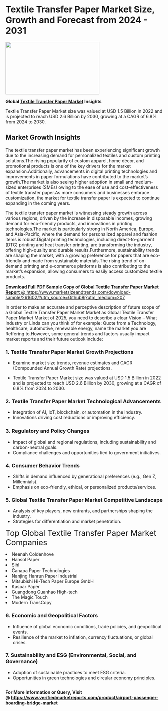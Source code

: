 <H1>Textile Transfer Paper Market Size, Growth and Forecast from 2024 - 2031</H1><img class="aligncenter size-medium wp-image-584254" src="https://thirdeyenews.in/wp-content/uploads/2024/09/Global-Market-Research-300x168.jpeg" alt="" width="300" height="168" /><p><strong>Global&nbsp;<a href="https://www.marketsizeandtrends.com/download-sample/261602/?utm_source=Github8j?utm_medium=207">Textile Transfer Paper Market</a> Insights</strong></p><p>Textile Transfer Paper Market size was valued at USD 1.5 Billion in 2022 and is projected to reach USD 2.6 Billion by 2030, growing at a CAGR of 6.8% from 2024 to 2030.</p><p><h2>Market Growth Insights</h2> <p>The textile transfer paper market has been experiencing significant growth due to the increasing demand for personalized textiles and custom printing solutions.The rising popularity of custom apparel, home décor, and promotional products is one of the key drivers for the market expansion.Additionally, advancements in digital printing technologies and improvements in paper formulations have contributed to the market’s growth.The market is also seeing higher adoption in small and medium-sized enterprises (SMEs) owing to the ease of use and cost-effectiveness of textile transfer paper.As more consumers and businesses embrace customization, the market for textile transfer paper is expected to continue expanding in the coming years.</p> <p><a href="#"></a></p> <p>The textile transfer paper market is witnessing steady growth across various regions, driven by the increase in disposable incomes, growing demand for eco-friendly products, and innovations in printing technologies.The market is particularly strong in North America, Europe, and Asia-Pacific, where the demand for personalized apparel and fashion items is robust.Digital printing technologies, including direct-to-garment (DTG) printing and heat transfer printing, are transforming the industry, offering high-quality and durable results.Furthermore, sustainability trends are shaping the market, with a growing preference for papers that are eco-friendly and made from sustainable materials.The rising trend of on-demand printing and e-commerce platforms is also contributing to the market’s expansion, allowing consumers to easily access customized textile products.</p> <p><a href="#"></p><p><span class=""><strong>Download Full PDF Sample Copy of Global Textile Transfer Paper Market Report</strong> @ <a href="https://www.marketsizeandtrends.com/download-sample/261602/?utm_source=Github8j?utm_medium=207" target="_blank">https://www.marketsizeandtrends.com/download-sample/261602/?utm_source=Github8j?utm_medium=207</a></span></p><p>In order to make an accurate and perceptive description of future scope of a Global&nbsp;Textile Transfer Paper Market Market as Global&nbsp;Textile Transfer Paper Market Market of 2025, you need to describe a clear Vision &ndash; What Industry or Linda can you think of for example: Quote from a Technology, healthcare, automotive, renewable energy, name the market you are Reffering to.However, some general trends and factors usually impact market reports and their future outlook include:</p><h3>1.&nbsp;<strong>Textile Transfer Paper Market Growth Projections</strong></h3><ul><li>Examine market size trends, revenue estimates and CAGR (Compounded Annual Growth Rate) projections.</li><li><p>Textile Transfer Paper Market size was valued at USD 1.5 Billion in 2022 and is projected to reach USD 2.6 Billion by 2030, growing at a CAGR of 6.8% from 2024 to 2030.</p></li></ul><h3>2.&nbsp;<strong>Textile Transfer Paper Market Technological Advancements</strong></h3><ul><li>Integration of AI, IoT, blockchain, or automation in the industry.</li><li>Innovations driving cost reductions or improving efficiency.</li></ul><h3>3.&nbsp;<strong>Regulatory and Policy Changes</strong></h3><ul><li>Impact of global and regional regulations, including sustainability and carbon-neutral goals.</li><li>Compliance challenges and opportunities tied to government initiatives.</li></ul><h3>4.&nbsp;<strong>Consumer Behavior Trends</strong></h3><ul><li>Shifts in demand influenced by generational preferences (e.g., Gen Z, Millennials).</li><li>Emphasis on eco-friendly, ethical, or personalized products/services.</li></ul><h3>5.&nbsp;<strong>Global Textile Transfer Paper Market Competitive Landscape</strong></h3><ul><li>Analysis of key players, new entrants, and partnerships shaping the industry.</li><li>Strategies for differentiation and market penetration.</li></ul><p data-pm-slice="1 1 []"><span style="color: inherit; font-family: inherit; font-size: 25px;">Top Global Textile Transfer Paper Market Companies</span></p><div class="" data-test-id=""><p><li>Neenah Coldenhove</li><li> Hansol Paper</li><li> Sihl</li><li> Canapa Paper Technologies</li><li> Nanjing Hanrun Paper Industrial</li><li> Mitsubishi Hi-Tech Paper Europe GmbH</li><li> Kaspar Paper</li><li> Guangdong Guanhao High-tech</li><li> The Magic Touch</li><li> Modern TransCopy</li></p></div><h3>6.&nbsp;<strong>Economic and Geopolitical Factors</strong></h3><ul><li>Influence of global economic conditions, trade policies, and geopolitical events.</li><li>Resilience of the market to inflation, currency fluctuations, or global crises.</li></ul><h3>7.&nbsp;<strong>Sustainability and ESG (Environmental, Social, and Governance)</strong></h3><ul><li>Adoption of sustainable practices to meet ESG criteria.</li><li>Opportunities in green technologies and circular economy principles.</li></ul><h2><strong style="font-size: 14px;">For More Information or Query, Visit @&nbsp;</strong><a style="background-color: #ffffff; font-size: 14px;" href="https://www.marketsizeandtrends.com/report/textile-transfer-paper-market/" target="_blank">https://www.verifiedmarketreports.com/product/airport-passenger-boarding-bridge-market</a></h2>